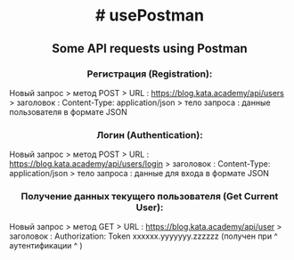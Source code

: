 
<h1 align="center"># usePostman</h1>
<h2 align="center">Some API requests using Postman</h2>

<h3 align="center">Регистрация (Registration): </h3>

Новый запрос  >  метод POST  >  URL  :  https://blog.kata.academy/api/users  >  заголовок  :  Content-Type: application/json  >  тело запроса  :  данные пользователя в формате JSON




<h3 align="center">Логин (Authentication): </h3>

Новый запрос  >  метод POST  >  URL  :  https://blog.kata.academy/api/users/login  >  заголовок  :  Content-Type: application/json  >  тело запроса  :  данные для входа в формате JSON




<h3 align="center">Получение данных текущего пользователя (Get Current User): </h3>

Новый запрос  >  метод GET  >  URL  :  https://blog.kata.academy/api/user  >  заголовок  :  Authorization: Token xxxxxx.yyyyyyy.zzzzzz (получен при ^ аутентификации ^ )


